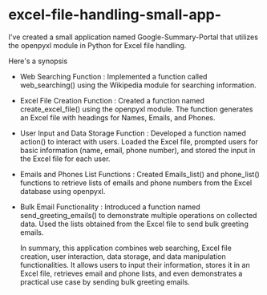 # excel-file-handling-small-app-
I've created a small application named Google-Summary-Portal that utilizes the openpyxl module in Python for Excel file handling. 

Here's a synopsis 

- Web Searching Function :
  Implemented a function called web_searching() using the Wikipedia module for searching information.

- Excel File Creation Function :
  Created a function named create_excel_file() using the openpyxl module.
  The function generates an Excel file with headings for Names, Emails, and Phones.

- User Input and Data Storage Function :
  Developed a function named action() to interact with users.
  Loaded the Excel file, prompted users for basic information (name, email, phone number), and stored the input in the Excel file for each user.

- Emails and Phones List Functions :
  Created Emails_list() and phone_list() functions to retrieve lists of emails and phone numbers from the Excel database using openpyxl.

- Bulk Email Functionality :
  Introduced a function named send_greeting_emails() to demonstrate multiple operations on collected data.
  Used the lists obtained from the Excel file to send bulk greeting emails.

  In summary, this application combines web searching, Excel file creation, user interaction, data storage, and data manipulation functionalities. It allows users to input their information, stores it in an Excel file, retrieves email and phone lists, and even demonstrates a practical use case by sending bulk greeting emails.
